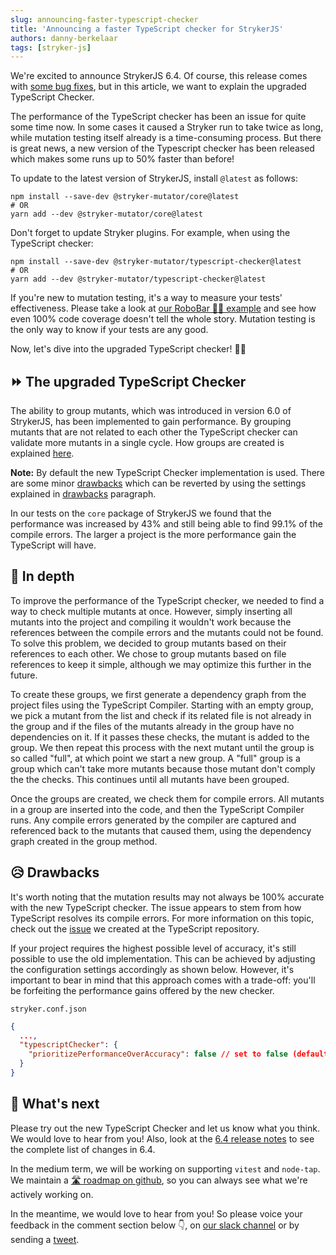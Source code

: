 ```yaml
---
slug: announcing-faster-typescript-checker
title: 'Announcing a faster TypeScript checker for StrykerJS'
authors: danny-berkelaar
tags: [stryker-js]
---
```


We're excited to announce StrykerJS 6.4. Of course, this release comes with [some bug fixes](https://github.com/stryker-mutator/stryker-js/releases/tag/v6.4.0), but in this article, we want to explain the upgraded TypeScript Checker.

The performance of the TypeScript checker has been an issue for quite some time now. In some cases it caused a Stryker run to take twice as long, while mutation testing itself already is a time-consuming process. But there is great news, a new version of the Typescript checker has been released which makes some runs up to 50% faster than before!

<!-- truncate -->

To update to the latest version of StrykerJS, install `@latest` as follows:

```shell
npm install --save-dev @stryker-mutator/core@latest
# OR
yarn add --dev @stryker-mutator/core@latest
```

Don't forget to update Stryker plugins. For example, when using the TypeScript checker:

```shell
npm install --save-dev @stryker-mutator/typescript-checker@latest
# OR
yarn add --dev @stryker-mutator/typescript-checker@latest
```

If you're new to mutation testing, it's a way to measure your tests' effectiveness. Please take a look at [our RoboBar 🤖🍷 example](https://stryker-mutator.io/example) and see how even 100% code coverage doesn't tell the whole story. Mutation testing is the only way to know if your tests are any good.

Now, let's dive into the upgraded TypeScript checker! 🏊‍♂️

## ⏩ The upgraded TypeScript Checker

The ability to group mutants, which was introduced in version 6.0 of StrykerJS, has been implemented to gain performance. By grouping mutants that are not related to each other the TypeScript checker can validate more mutants in a single cycle. How groups are created is explained [here](#🔎-in-depth).

**Note:** By default the new TypeScript Checker implementation is used. There are some minor [drawbacks](#😥-drawbacks) which can be reverted by using the settings explained in [drawbacks](#😥-drawbacks) paragraph.

In our tests on the `core` package of StrykerJS we found that the performance was increased by 43% and still being able to find 99.1% of the compile errors. The larger a project is the more performance gain the TypeScript will have.

## 🔎 In depth

To improve the performance of the TypeScript checker, we needed to find a way to check multiple mutants at once. However, simply inserting all mutants into the project and compiling it wouldn't work because the references between the compile errors and the mutants could not be found. To solve this problem, we decided to group mutants based on their references to each other. We chose to group mutants based on file references to keep it simple, although we may optimize this further in the future.

To create these groups, we first generate a dependency graph from the project files using the TypeScript Compiler. Starting with an empty group, we pick a mutant from the list and check if its related file is not already in the group and if the files of the mutants already in the group have no dependencies on it. If it passes these checks, the mutant is added to the group. We then repeat this process with the next mutant until the group is so called "full", at which point we start a new group. A "full" group is a group which can't take more mutants because those mutant don't comply the the checks. This continues until all mutants have been grouped.

Once the groups are created, we check them for compile errors. All mutants in a group are inserted into the code, and then the TypeScript Compiler runs. Any compile errors generated by the compiler are captured and referenced back to the mutants that caused them, using the dependency graph created in the group method.

## 😥 Drawbacks

It's worth noting that the mutation results may not always be 100% accurate with the new TypeScript checker. The issue appears to stem from how TypeScript resolves its compile errors. For more information on this topic, check out the [issue](https://github.com/microsoft/TypeScript/issues/46272) we created at the TypeScript repository.

If your project requires the highest possible level of accuracy, it's still possible to use the old implementation. This can be achieved by adjusting the configuration settings accordingly as shown below. However, it's important to bear in mind that this approach comes with a trade-off: you'll be forfeiting the performance gains offered by the new checker.

`stryker.conf.json`

```json
{
  ...,
  "typescriptChecker": {
    "prioritizePerformanceOverAccuracy": false // set to false (default true)
  }
}
```

## 🔮 What's next

Please try out the new TypeScript Checker and let us know what you think. We would love to hear from you! Also, look at the [6.4 release notes](https://github.com/stryker-mutator/stryker-js/releases/tag/v6.4.0) to see the complete list of changes in 6.4.

In the medium term, we will be working on supporting `vitest` and `node-tap`. We maintain a [🛣 roadmap on github](https://github.com/stryker-mutator/stryker-js/wiki/Roadmap), so you can always see what we're actively working on.

In the meantime, we would love to hear from you! So please voice your feedback in the comment section below 👇, on [our slack channel](https://join.slack.com/t/stryker-mutator/shared_invite/enQtOTUyMTYyNTg1NDQ0LTU4ODNmZDlmN2I3MmEyMTVhYjZlYmJkOThlNTY3NTM1M2QxYmM5YTM3ODQxYmJjY2YyYzllM2RkMmM1NjNjZjM) or by sending a [tweet](https://twitter.com/stryker_mutator/).
